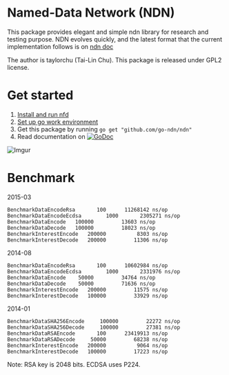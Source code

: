 # Named-Data Network (NDN)

This package provides elegant and simple ndn library for research and testing purpose.
NDN evolves quickly, and the latest format that the current implementation follows is on [ndn doc](http://named-data.net/doc/ndn-tlv/)

The author is taylorchu (Tai-Lin Chu). This package is released under GPL2 license.

# Get started

1. [Install and run nfd](http://named-data.net/doc/NFD/current/INSTALL.html)
2. [Set up go work environment](https://golang.org/doc/install)
3. Get this package by running `go get "github.com/go-ndn/ndn"`
4. Read documentation on [![GoDoc](https://godoc.org/github.com/go-ndn/ndn?status.svg)](https://godoc.org/github.com/go-ndn/ndn)


![Imgur](http://i.imgur.com/mWMese2.jpg)

# Benchmark

2015-03
```
BenchmarkDataEncodeRsa	     100	  11268142 ns/op
BenchmarkDataEncodeEcdsa	    1000	   2305271 ns/op
BenchmarkDataEncode	  100000	     13603 ns/op
BenchmarkDataDecode	  100000	     18023 ns/op
BenchmarkInterestEncode	  200000	      8303 ns/op
BenchmarkInterestDecode	  200000	     11306 ns/op
```

2014-08
```
BenchmarkDataEncodeRsa	     100	  10602984 ns/op
BenchmarkDataEncodeEcdsa	    1000	   2331976 ns/op
BenchmarkDataEncode	   50000	     34764 ns/op
BenchmarkDataDecode	   50000	     71636 ns/op
BenchmarkInterestEncode	  200000	     11575 ns/op
BenchmarkInterestDecode	  100000	     33929 ns/op
```

2014-01
```
BenchmarkDataSHA256Encode     100000         22272 ns/op
BenchmarkDataSHA256Decode     100000         27381 ns/op
BenchmarkDataRSAEncode       100      23419913 ns/op
BenchmarkDataRSADecode     50000         68238 ns/op
BenchmarkInterestEncode   200000          9064 ns/op
BenchmarkInterestDecode   100000         17223 ns/op
```

Note: RSA key is 2048 bits. ECDSA uses P224.
